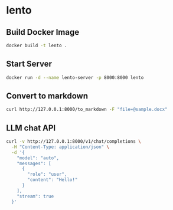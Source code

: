 # lento

## Build Docker Image

```sh
docker build -t lento .
```

## Start Server

```sh
docker run -d --name lento-server -p 8000:8000 lento
```

## Convert to markdown

```sh
curl http://127.0.0.1:8000/to_markdown -F "file=@sample.docx"
```

## LLM chat API

```sh
curl -v http://127.0.0.1:8000/v1/chat/completions \
  -H "Content-Type: application/json" \
  -d '{
    "model": "auto",
    "messages": [
      {
        "role": "user",
        "content": "Hello!"
      }
    ],
    "stream": true
  }'
```

